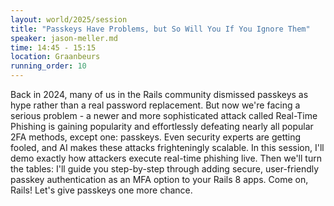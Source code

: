 ```yaml
---
layout: world/2025/session
title: "Passkeys Have Problems, but So Will You If You Ignore Them"
speaker: jason-meller.md
time: 14:45 - 15:15
location: Graanbeurs
running_order: 10
---
```


Back in 2024, many of us in the Rails community dismissed passkeys as hype rather than a real password replacement. But now we're facing a serious problem - a newer and more sophisticated attack called Real-Time Phishing is gaining popularity and effortlessly defeating nearly all popular 2FA methods, except one: passkeys. Even security experts are getting fooled, and AI makes these attacks frighteningly scalable. In this session, I'll demo exactly how attackers execute real-time phishing live. Then we'll turn the tables: I'll guide you step-by-step through adding secure, user-friendly passkey authentication as an MFA option to your Rails 8 apps. Come on, Rails! Let's give passkeys one more chance.
